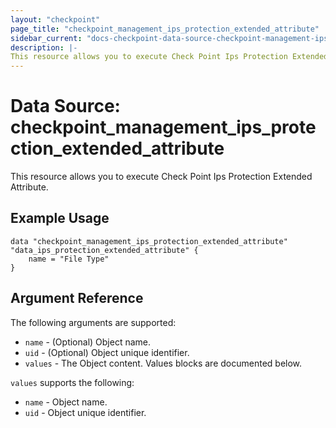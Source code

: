 ```yaml
---
layout: "checkpoint"
page_title: "checkpoint_management_ips_protection_extended_attribute"
sidebar_current: "docs-checkpoint-data-source-checkpoint-management-ips-protection-extended-attribute"
description: |-
This resource allows you to execute Check Point Ips Protection Extended Attribute.
---
```


# Data Source: checkpoint_management_ips_protection_extended_attribute

This resource allows you to execute Check Point Ips Protection Extended Attribute.

## Example Usage

```hcl
data "checkpoint_management_ips_protection_extended_attribute" "data_ips_protection_extended_attribute" {
	name = "File Type"
}
```

## Argument Reference

The following arguments are supported:

* `name` - (Optional) Object name.
* `uid` - (Optional) Object unique identifier.
* `values` - The Object content. Values blocks are documented below.

`values` supports the following:
* `name` - Object name.
* `uid` - Object unique identifier.